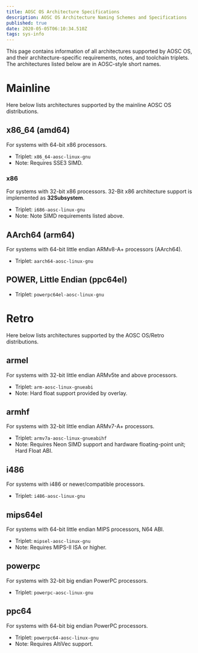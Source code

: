 ```yaml
---
title: AOSC OS Architecture Specifications
description: AOSC OS Architecture Naming Schemes and Specifications
published: true
date: 2020-05-05T06:10:34.510Z
tags: sys-info
---
```


This page contains information of all architectures supported by AOSC OS, and their architecture-specific requirements, notes, and toolchain triplets. The architectures listed below are in AOSC-style short names.

# Mainline

Here below lists architectures supported by the mainline AOSC OS distributions.

## x86_64 (amd64)

For systems with 64-bit x86 processors.

- Triplet: `x86_64-aosc-linux-gnu`
- Note: Requires SSE3 SIMD.

### x86

For systems with 32-bit x86 processors. 32-Bit x86 architecture support is implemented as **32Subsystem**. 

- Triplet: `i686-aosc-linux-gnu`
- Note: Note SIMD requirements listed above.

## AArch64 (arm64)

For systems with 64-bit little endian ARMv8-A+ processors (AArch64).

- Triplet: `aarch64-aosc-linux-gnu`

## POWER, Little Endian (ppc64el)

- Triplet: `powerpc64el-aosc-linux-gnu`

# Retro

Here below lists architectures supported by the AOSC OS/Retro distributions.

## armel

For systems with 32-bit little endian ARMv5te and above processors.

- Triplet: `arm-aosc-linux-gnueabi`
- Note: Hard float support provided by overlay.

## armhf

For systems with 32-bit little endian ARMv7-A+ processors.

- Triplet: `armv7a-aosc-linux-gnueabihf`
- Note: Requires Neon SIMD support and hardware floating-point unit; Hard Float ABI.

## i486

For systems with i486 or newer/compatible processors.

- Triplet: `i486-aosc-linux-gnu`

## mips64el

For systems with 64-bit little endian MIPS processors, N64 ABI.

- Triplet: `mipsel-aosc-linux-gnu`
- Note: Requires MIPS-II ISA or higher.

## powerpc

For systems with 32-bit big endian PowerPC processors.

- Triplet: `powerpc-aosc-linux-gnu`

## ppc64

For systems with 64-bit big endian PowerPC processors.

- Triplet: `powerpc64-aosc-linux-gnu`
- Note: Requires AltiVec support.